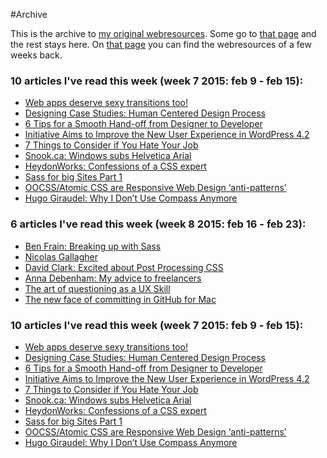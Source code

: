 #Archive

This is the archive to [my original webresources](). Some go to [that page]() and the rest stays here.
On [that page]() you can find the webresources of a few weeks back.


### 10 articles I've read this week (week 7 2015: feb 9 - feb 15):
* [Web apps deserve sexy transitions too!](https://medium.com/@gem_ray/web-apps-deserve-sexy-transitions-too-8068a5e4cb82)
* [Designing Case Studies: Human Centered Design Process](http://www.smashingmagazine.com/2015/02/12/designing-case-studies-human-centered-design-process/)
* [6 Tips for a Smooth Hand-off from Designer to Developer](http://uxmovement.com/resources/6-tips-for-a-smooth-hand-off-from-designer-to-developer/)
* [Initiative Aims to Improve the New User Experience in WordPress 4.2](http://wptavern.com/initiative-aims-to-improve-the-new-user-experience-in-wordpress-4-2)
* [7 Things to Consider if You Hate Your Job](http://bemorewithless.com/newjob/)
* [Snook.ca: Windows subs Helvetica Arial](http://snook.ca/archives/html_and_css/windows-subs-helvetica-arial)
* [HeydonWorks: Confessions of a CSS expert](http://www.heydonworks.com/article/confessions-of-a-css-expert)
* [Sass for big Sites Part 1](http://webstandardssherpa.com/reviews/sass-for-big-sites-part-1)
* [OOCSS/Atomic CSS are Responsive Web Design ‘anti-patterns’](http://benfrain.com/oocss-atomic-css-responsive-web-design-anti-pattern/)
* [Hugo Giraudel: Why I Don’t Use Compass Anymore](http://www.sitepoint.com/dont-use-compass-anymore/)

### 6 articles I've read this week (week 8 2015: feb 16 - feb 23):
* [Ben Frain: Breaking up with Sass](http://benfrain.com/breaking-up-with-sass-postcss/)
* [Nicolas Gallagher](http://nicolasgallagher.com/custom-css-preprocessing/)
* [David Clark: Excited about Post Processing CSS](http://davidtheclark.com/excited-about-postcss/)
* [Anna Debenham: My advice to freelancers](http://maban.co.uk/93/)
* [The art of questioning as a UX Skill](http://uxmovement.com/thinking/the-art-of-questioning-as-a-ux-skill/)
* [The new face of committing in GitHub for Mac](https://github.com/blog/1960-the-new-face-of-committing-in-github-for-mac)

### 10 articles I've read this week (week 7 2015: feb 9 - feb 15):
* [Web apps deserve sexy transitions too!](https://medium.com/@gem_ray/web-apps-deserve-sexy-transitions-too-8068a5e4cb82)
* [Designing Case Studies: Human Centered Design Process](http://www.smashingmagazine.com/2015/02/12/designing-case-studies-human-centered-design-process/)
* [6 Tips for a Smooth Hand-off from Designer to Developer](http://uxmovement.com/resources/6-tips-for-a-smooth-hand-off-from-designer-to-developer/)
* [Initiative Aims to Improve the New User Experience in WordPress 4.2](http://wptavern.com/initiative-aims-to-improve-the-new-user-experience-in-wordpress-4-2)
* [7 Things to Consider if You Hate Your Job](http://bemorewithless.com/newjob/)
* [Snook.ca: Windows subs Helvetica Arial](http://snook.ca/archives/html_and_css/windows-subs-helvetica-arial)
* [HeydonWorks: Confessions of a CSS expert](http://www.heydonworks.com/article/confessions-of-a-css-expert)
* [Sass for big Sites Part 1](http://webstandardssherpa.com/reviews/sass-for-big-sites-part-1)
* [OOCSS/Atomic CSS are Responsive Web Design ‘anti-patterns’](http://benfrain.com/oocss-atomic-css-responsive-web-design-anti-pattern/)
* [Hugo Giraudel: Why I Don’t Use Compass Anymore](http://www.sitepoint.com/dont-use-compass-anymore/)